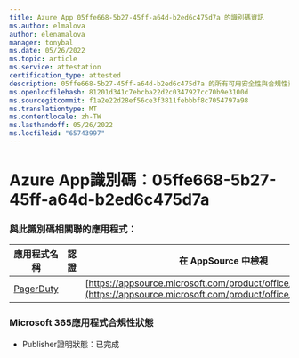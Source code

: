 ```yaml
---
title: Azure App 05ffe668-5b27-45ff-a64d-b2ed6c475d7a 的識別碼資訊
ms.author: elmalova
author: elenamalova
manager: tonybal
ms.date: 05/26/2022
ms.topic: article
ms.service: attestation
certification_type: attested
description: 05ffe668-5b27-45ff-a64d-b2ed6c475d7a 的所有可用安全性與合規性資訊。
ms.openlocfilehash: 81201d341c7ebcba22d2c0347927cc70b9e3100d
ms.sourcegitcommit: f1a2e22d28ef56ce3f3811febbbf8c7054797a98
ms.translationtype: MT
ms.contentlocale: zh-TW
ms.lasthandoff: 05/26/2022
ms.locfileid: "65743997"
---
```

# <a name="azure-app-id-05ffe668-5b27-45ff-a64d-b2ed6c475d7a"></a>Azure App識別碼：05ffe668-5b27-45ff-a64d-b2ed6c475d7a


### <a name="apps-associated-with-this-id"></a>與此識別碼相關聯的應用程式：
| **應用程式名稱** | **認證** | **在 AppSource 中檢視** |
|--------------|---------------|-----------------------|
| [PagerDuty](../forward/WA200001637.md) |  | [https://appsource.microsoft.com/product/office/WA200001637](https://appsource.microsoft.com/product/office/WA200001637) |

### <a name="microsoft-365-app-compliance-status"></a>Microsoft 365應用程式合規性狀態
- Publisher證明狀態：已完成
